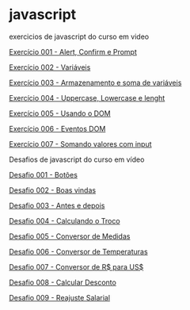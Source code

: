 # javascript
 exercicios de javascript do curso em video

 <a href="https://luisfsdias.github.io/javascript/aula04/ex001.html">Exercício 001 - Alert, Confirm e Prompt</a>

 <a href="https://luisfsdias.github.io/javascript/aula06/ex002.html">Exercício 002 - Variáveis</a>

 <a href="https://luisfsdias.github.io/javascript/aula06/ex003.html">Exercício 003 - Armazenamento e soma de variáveis</a>

 <a href="https://luisfsdias.github.io/javascript/aula06/ex004.html">Exercício 004 - Uppercase, Lowercase e lenght</a>

 <a href="https://luisfsdias.github.io/javascript/aula09/ex005.html">Exercício 005 - Usando o DOM</a>

 <a href="https://luisfsdias.github.io/javascript/aula10/ex006.html">Exercício 006 - Eventos DOM</a>

 <a href="https://luisfsdias.github.io/javascript/aula10/ex007.html">Exercício 007 - Somando valores com input</a>

Desafios de javascript do curso em vídeo

 <a href="https://luisfsdias.github.io/javascript/desafios/des001.html">Desafio 001 - Botões</a>

 <a href="https://luisfsdias.github.io/javascript/desafios/des002.html">Desafio 002 - Boas vindas</a>

 <a href="https://luisfsdias.github.io/javascript/desafios/des003.html">Desafio 003 - Antes e depois</a>

 <a href="https://luisfsdias.github.io/javascript/desafios/des004.html">Desafio 004 - Calculando o Troco</a>

 <a href="https://luisfsdias.github.io/javascript/desafios/des005.html">Desafio 005 - Conversor de Medidas</a>

 <a href="https://luisfsdias.github.io/javascript/desafios/des006.html">Desafio 006 - Conversor de Temperaturas</a>

<a href="https://luisfsdias.github.io/javascript/desafios/des007.html">Desafio 007 - Conversor de R$ para US$</a>

<a href="https://luisfsdias.github.io/javascript/desafios/des008.html">Desafio 008 - Calcular Desconto</a>

<a href="https://luisfsdias.github.io/javascript/desafios/des009.html">Desafio 009 - Reajuste Salarial</a>
